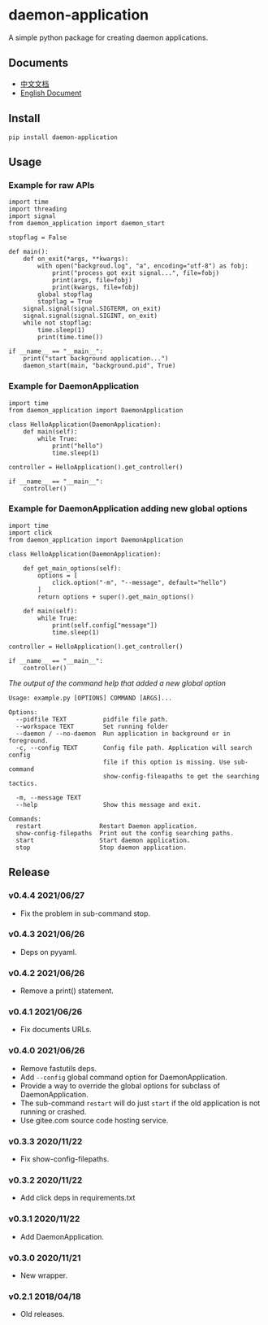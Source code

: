 # daemon-application

A simple python package for creating daemon applications.

## Documents

- [中文文档](https://gitee.com/rRR0VrFP/daemon-application/)
- [English Document](https://gitee.com/rRR0VrFP/daemon-application/blob/master/README.en.md)

## Install

```
pip install daemon-application
```

## Usage

### Example for raw APIs

```
import time
import threading
import signal
from daemon_application import daemon_start

stopflag = False

def main():
    def on_exit(*args, **kwargs):
        with open("backgroud.log", "a", encoding="utf-8") as fobj:
            print("process got exit signal...", file=fobj)
            print(args, file=fobj)
            print(kwargs, file=fobj)
        global stopflag
        stopflag = True
    signal.signal(signal.SIGTERM, on_exit)
    signal.signal(signal.SIGINT, on_exit)
    while not stopflag:
        time.sleep(1)
        print(time.time())

if __name__ == "__main__":
    print("start background application...")
    daemon_start(main, "background.pid", True)
```

### Example for DaemonApplication

```
import time
from daemon_application import DaemonApplication

class HelloApplication(DaemonApplication):
    def main(self):
        while True:
            print("hello")
            time.sleep(1)

controller = HelloApplication().get_controller()

if __name__ == "__main__":
    controller()

```

### Example for DaemonApplication adding new global options

```
import time
import click
from daemon_application import DaemonApplication

class HelloApplication(DaemonApplication):

    def get_main_options(self):
        options = [
            click.option("-m", "--message", default="hello")
        ]
        return options + super().get_main_options()

    def main(self):
        while True:
            print(self.config["message"])
            time.sleep(1)

controller = HelloApplication().get_controller()

if __name__ == "__main__":
    controller()
```

*The output of the command help that added a new global option*

```
Usage: example.py [OPTIONS] COMMAND [ARGS]...

Options:
  --pidfile TEXT          pidfile file path.
  --workspace TEXT        Set running folder
  --daemon / --no-daemon  Run application in background or in foreground.
  -c, --config TEXT       Config file path. Application will search config
                          file if this option is missing. Use sub-command
                          show-config-fileapaths to get the searching tactics.

  -m, --message TEXT
  --help                  Show this message and exit.

Commands:
  restart                Restart Daemon application.
  show-config-filepaths  Print out the config searching paths.
  start                  Start daemon application.
  stop                   Stop daemon application.
```

## Release

### v0.4.4 2021/06/27

- Fix the problem in sub-command stop.

### v0.4.3 2021/06/26

- Deps on pyyaml.

### v0.4.2 2021/06/26

- Remove a print() statement.

### v0.4.1 2021/06/26

- Fix documents URLs.

### v0.4.0 2021/06/26

- Remove fastutils deps.
- Add `--config` global command option for DaemonApplication.
- Provide a way to override the global options for subclass of DaemonApplication.
- The sub-command `restart` will do just `start` if the old application is not running or crashed.
- Use gitee.com source code hosting service.

### v0.3.3 2020/11/22

- Fix show-config-filepaths.

### v0.3.2 2020/11/22

- Add click deps in requirements.txt

### v0.3.1 2020/11/22

- Add DaemonApplication.

### v0.3.0 2020/11/21

- New wrapper.

### v0.2.1 2018/04/18

- Old releases.
